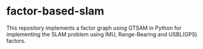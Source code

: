 # factor-based-slam
This repository implements a factor graph using GTSAM in Python for implementing the SLAM problem using IMU, Range-Bearing and USBL(GPS) factors.
